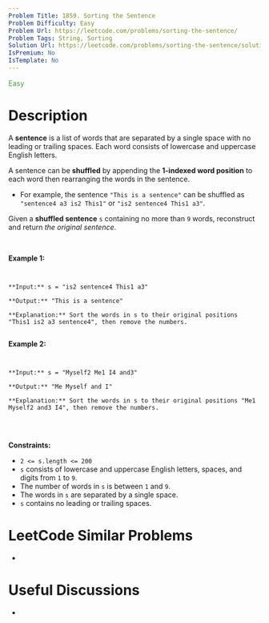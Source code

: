 ```yaml
---
Problem Title: 1859. Sorting the Sentence
Problem Difficulty: Easy
Problem Url: https://leetcode.com/problems/sorting-the-sentence/
Problem Tags: String, Sorting
Solution Url: https://leetcode.com/problems/sorting-the-sentence/solution/
IsPremium: No
IsTemplate: No
---
```


<span style="color: rgb(67, 160, 71);">Easy</span>

# Description

A **sentence** is a list of words that are separated by a single space with no leading or trailing spaces. Each word consists of lowercase and uppercase English letters.


A sentence can be **shuffled** by appending the **1-indexed word position** to each word then rearranging the words in the sentence.


* For example, the sentence `"This is a sentence"` can be shuffled as `"sentence4 a3 is2 This1"` or `"is2 sentence4 This1 a3"`.


Given a **shuffled sentence** `s` containing no more than `9` words, reconstruct and return *the original sentence*.


 


**Example 1:**



```

**Input:** s = "is2 sentence4 This1 a3"
**Output:** "This is a sentence"
**Explanation:** Sort the words in s to their original positions "This1 is2 a3 sentence4", then remove the numbers.

```

**Example 2:**



```

**Input:** s = "Myself2 Me1 I4 and3"
**Output:** "Me Myself and I"
**Explanation:** Sort the words in s to their original positions "Me1 Myself2 and3 I4", then remove the numbers.

```

 


**Constraints:**


* `2 <= s.length <= 200`
* `s` consists of lowercase and uppercase English letters, spaces, and digits from `1` to `9`.
* The number of words in `s` is between `1` and `9`.
* The words in `s` are separated by a single space.
* `s` contains no leading or trailing spaces.


# LeetCode Similar Problems

- []()

# Useful Discussions

- []()
